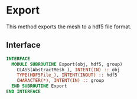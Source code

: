 # Export

This method exports the mesh to a hdf5 file format.

## Interface

```fortran
INTERFACE
  MODULE SUBROUTINE Export(obj, hdf5, group)
    CLASS(AbstractMesh_), INTENT(IN) :: obj
    TYPE(HDF5File_), INTENT(INOUT) :: hdf5
    CHARACTER(*), INTENT(IN) :: group
  END SUBROUTINE Export
END INTERFACE
```
